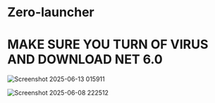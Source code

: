 # Zero-launcher

# MAKE SURE YOU TURN OF VIRUS AND DOWNLOAD NET 6.0

![Screenshot 2025-06-13 015911](https://github.com/user-attachments/assets/b52f22f3-278b-4c9c-b40e-1a7fa898439e)



![Screenshot 2025-06-08 222512](https://github.com/user-attachments/assets/2d3ae83f-27c3-497c-8b0e-a9b40ade5411)
